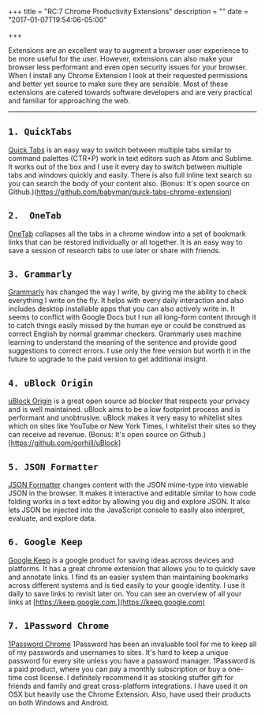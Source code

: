 +++
title = "RC:7 Chrome Productivity Extensions"
description = ""
date = "2017-01-07T19:54:06-05:00"

+++

Extensions are an excellent way to augment a browser user experience to be more useful for the user. However, extensions can also make your browser less performant and even open security issues for your browser. When I install any Chrome Extension I look at their requested permissions and better yet source to make sure they are sensible.
Most of these extensions are catered towards software developers and are very practical and familiar for approaching the web.

----
`1. QuickTabs`
---
[Quick Tabs](https://chrome.google.com/webstore/detail/quick-tabs/jnjfeinjfmenlddahdjdmgpbokiacbbb) is an easy way to switch between multiple tabs similar to command palettes (CTR+P) work in text editors such as Atom and Sublime. It works out of the box and I use it every day to switch between multiple tabs and windows quickly and easily. There is also full inline text search so you can search the body of your content also. (Bonus: It's open source on Github.)(https://github.com/babyman/quick-tabs-chrome-extension)

`2.  OneTab`
---
[OneTab](https://chrome.google.com/webstore/detail/onetab/chphlpgkkbolifaimnlloiipkdnihall) collapses all the tabs in a chrome window into a set of bookmark links that can be restored individually or all together. It is an easy way to save a session of research tabs to use later or share with friends.

`3. Grammarly`
---
[Grammarly](https://chrome.google.com/webstore/detail/grammarly-for-chrome/kbfnbcaeplbcioakkpcpgfkobkghlhen) has changed the way I write, by giving me the ability to check everything I write on the fly. It helps with every daily interaction and also includes desktop installable apps that you can also actively write in. It seems to conflict with Google Docs but I run all long-form content through it to catch things easily missed by the human eye or could be construed as correct English by normal grammar checkers. Grammarly uses machine learning to understand the meaning of the sentence and provide good suggestions to correct errors. I use only the free version but worth it in the future to upgrade to the paid version to get additional insight.

`4. uBlock Origin`
---
[uBlock Origin](https://chrome.google.com/webstore/detail/ublock-origin/cjpalhdlnbpafiamejdnhcphjbkeiagm) is a great open source ad blocker that respects your privacy and is well maintained. uBlock aims to be a low footprint process and is performant and unobtrusive. uBlock makes it very easy to whitelist sites which on sites like YouTube or New York Times, I whitelist their sites so they can receive ad revenue. (Bonus: It's open source on Github.)[https://github.com/gorhill/uBlock]

`5. JSON Formatter`
---
[JSON Formatter](https://chrome.google.com/webstore/detail/json-formatter/bcjindcccaagfpapjjmafapmmgkkhgoa?hl=en) changes content with the JSON mime-type into viewable JSON in the browser. It makes it interactive and editable similar to how code folding works in a text editor by allowing you dig and explore JSON. It also lets JSON be injected into the JavaScript console to easily also interpret, evaluate, and explore data.

`6. Google Keep`
---
[Google Keep](https://chrome.google.com/webstore/detail/google-keep-chrome-extens/lpcaedmchfhocbbapmcbpinfpgnhiddi) is a google product for saving ideas across devices and platforms. It has a great chrome extension that allows you to to quickly save and annotate links. I find its an easier system than maintaining bookmarks across different systems and is tied easily to your google identity. I use it daily to save links to revisit later on. You can see an overview of all your links at [https://keep.google.com.](https://keep.google.com)

`7. 1Password Chrome`
---
[1Password Chrome](https://chrome.google.com/webstore/detail/1password-password-manage/aomjjhallfgjeglblehebfpbcfeobpgk?hl=en)
1Password has been an invaluable tool for me to keep all of my passwords and usernames to sites. It's hard to keep a unique password for every site unless you have a password manager. 1Password is a paid product, where you can pay a monthly subscription or buy a one-time cost license. I definitely recommend it as stocking stuffer gift  for friends and family and great cross-platform integrations. I have used it on OSX but heavily use the Chrome Extension. Also, have used their products on both Windows and Android.

